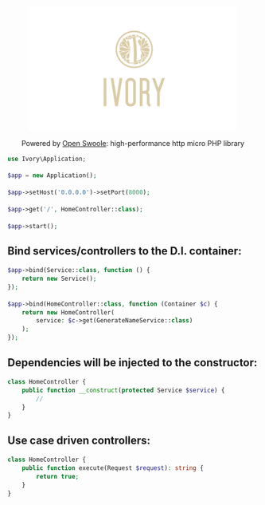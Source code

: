 <p align="center">
<img height="auto" style="width: 420px; object-fit: contain;" src="https://github.com/dannyYassine/ivory/blob/main/logo-large.png?raw=true" alt="logo.png">
</p>
<p align="center">
Powered by <a href="https://openswoole.com/" target="_blank">Open Swoole</a>: high-performance http micro PHP library
</p>

```php
use Ivory\Application;

$app = new Application();

$app->setHost('0.0.0.0')->setPort(8000);

$app->get('/', HomeController::class);

$app->start();
```

## Bind services/controllers to the D.I. container:
```php
$app->bind(Service::class, function () {
    return new Service();
});

$app->bind(HomeController::class, function (Container $c) {
    return new HomeController(
        service: $c->get(GenerateNameService::class)
    );
});
```

## Dependencies will be injected to the constructor:
```php
class HomeController {
    public function __construct(protected Service $service) {
        //
    }
}
```

## Use case driven controllers:
```php
class HomeController {
    public function execute(Request $request): string {
        return true;
    }
}
```
